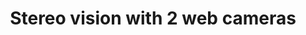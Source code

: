---
layout: project
title: Stereo vision with 2 web cameras
category: project
thumbnails:
  - /assets/projects/stereo/cams.jpg
  - /assets/projects/stereo/0.jpg
  - /assets/projects/stereo/1.jpg
  - /assets/projects/stereo/2.jpg
description: I built a stereo vision device using two web cameras and OpenCV-based software to generate a real-time depth image stream. This system can be used by other robots to detect and avoid obstacles.
stack:
  - Python
  - OpenCV
  - Raspberry Pi
clickable: false
source_code: https://github.com/dsonyy/stereo/
tags: computer vision
---